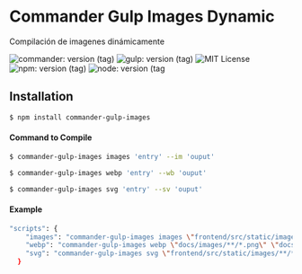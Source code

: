 # Commander Gulp Images Dynamic

<p>Compilación de imagenes dinámicamente</p>
 
![commander: version (tag)](https://img.shields.io/badge/commander-v3.0.2-blue?style=for-the-badge)
![gulp: version (tag)](https://img.shields.io/badge/gulp-v3.9.1-orange?style=for-the-badge)
![MIT License](https://img.shields.io/badge/lincense-MIT-yellow?style=for-the-badge) 
![npm: version (tag)](https://img.shields.io/badge/npm-v7.4.15-red?style=for-the-badge)
![node: version (tag](https://img.shields.io/badge/node-v15.4.0-green?style=for-the-badge) 

## Installation

```bash
$ npm install commander-gulp-images
```


#### Command to Compile

```bash
$ commander-gulp-images images 'entry' --im 'ouput' 
```

```bash
$ commander-gulp-images webp 'entry' --wb 'ouput' 
```

```bash
$ commander-gulp-images svg 'entry' --sv 'ouput' 
```

#### Example

```bash
"scripts": { 
    "images": "commander-gulp-images images \"frontend/src/static/images/**/*.png\" \"frontend/src/static/images/**/*.jpg\" --im \"docs/images\"",
    "webp": "commander-gulp-images webp \"docs/images/**/*.png\" \"docs/images/**/*.jpg\" --wb \"docs/images\"",
    "svg": "commander-gulp-images svg \"frontend/src/static/images/**/*.svg\" --sv \"docs/images/\"",
  }
```
